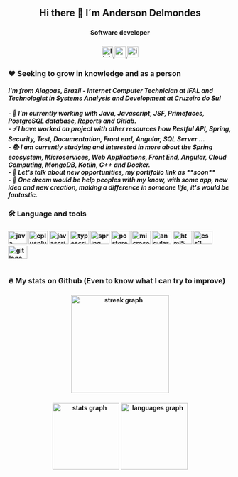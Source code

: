 <h2 align="center">Hi there 👋 I´m Anderson Delmondes</h2>

###

<h4 align="center"><b>Software developer<b></h4>

###

<div align="center">
  <a href="https://www.linkedin.com/in/anderson-delmondes/" target="_blank">
    <img src="https://img.shields.io/static/v1?message=LinkedIn&logo=linkedin&label=&color=0077B5&logoColor=black&labelColor=&style=for-the-badge" height="25" alt="linkedin logo"  />
  </a>
  <a href="andersondel.dev@gmail.com" target="_blank">
    <img src="https://img.shields.io/static/v1?message=Gmail&logo=gmail&label=&color=D14836&logoColor=black&labelColor=&style=for-the-badge" height="25" alt="gmail logo"  />
  </a>
  <a href="https://www.instagram.com/andersoonmgs/" target="_blank">
    <img src="https://img.shields.io/static/v1?message=Instagram&logo=instagram&label=&color=E4405F&logoColor=black&labelColor=&style=for-the-badge" height="25" alt="instagram logo"  />
  </a>
</div>

###

<h3 align="left">❤️ Seeking to grow in knowledge and as a person</h3>

<h5 align="left">I'm from Alagoas, Brazil - Internet Computer Technician at IFAL and Technologist in Systems Analysis and Development at Cruzeiro do Sul<br><br>- 🔭 I’m currently working with Java, Javascript,  JSF, Primefaces, PostgreSQL database, Reports and Gitlab.<br>- ⚡ I have worked on project with other resources how Restful API, Spring, Security, Test, Documentation, Front end, Angular, SQL Server ...<br>- 📚  I am currently studying and interested in more about the Spring ecosystem, Microservices, Web Applications, Front End, Angular, Cloud Computing, MongoDB, Kotlin, C++ and Docker.<br>- 💬 Let's talk about new opportunities, my portifolio link as **soon**<br>-  🌱 One dream would be help peoples with my know, with some app, new idea and new creation, making a difference in someone life, it's would be fantastic.</h5>

###

<h3 align="left">🛠 Language and tools</h3>

###

<div align="left">
  <img src="https://cdn.jsdelivr.net/gh/devicons/devicon/icons/java/java-original.svg" height="30" width="43" alt="java logo"  />
  <img src="https://cdn.jsdelivr.net/gh/devicons/devicon/icons/cplusplus/cplusplus-original.svg" height="30" width="43" alt="cplusplus logo"  />
  <img src="https://cdn.jsdelivr.net/gh/devicons/devicon/icons/javascript/javascript-original.svg" height="30" width="43" alt="javascript logo"  />
  <img src="https://cdn.jsdelivr.net/gh/devicons/devicon/icons/typescript/typescript-original.svg" height="30" width="43" alt="typescript logo"  />
  <img src="https://cdn.jsdelivr.net/gh/devicons/devicon/icons/spring/spring-original.svg" height="30" width="43" alt="spring logo"  />
  <img src="https://cdn.jsdelivr.net/gh/devicons/devicon/icons/postgresql/postgresql-original.svg" height="30" width="43" alt="postgresql logo"  />
  <img src="https://cdn.jsdelivr.net/gh/devicons/devicon/icons/microsoftsqlserver/microsoftsqlserver-plain.svg" height="30" width="43" alt="microsoftsqlserver logo"  />
  <img src="https://cdn.jsdelivr.net/gh/devicons/devicon/icons/angularjs/angularjs-original.svg" height="30" width="43" alt="angularjs logo"  />
  <img src="https://cdn.jsdelivr.net/gh/devicons/devicon/icons/html5/html5-original.svg" height="30" width="43" alt="html5 logo"  />
  <img src="https://cdn.jsdelivr.net/gh/devicons/devicon/icons/css3/css3-original.svg" height="30" width="43" alt="css3 logo"  />
  <img src="https://cdn.jsdelivr.net/gh/devicons/devicon/icons/git/git-original.svg" height="30" width="43" alt="git logo"  />
</div>

###
  <h1></h1>
<h3 align="left">🔥   My stats on Github (Even to know what I can try to improve)</h3>

###

<div align="center">
  <img src="https://streak-stats.demolab.com?user=andersonmag&locale=en&mode=daily&theme=dark&hide_border=false&border_radius=5&order=3" height="220" alt="streak graph"  />
</div>

###

<div align="center">
  <img src="https://github-readme-stats.vercel.app/api?username=andersonmag&hide_title=false&hide_rank=false&show_icons=true&include_all_commits=true&count_private=true&disable_animations=false&theme=dracula&locale=en&hide_border=false&order=1" height="150" alt="stats graph"  />
  <img src="https://github-readme-stats.vercel.app/api/top-langs?username=andersonmag&locale=en&hide_title=false&layout=compact&card_width=320&langs_count=5&theme=dracula&hide_border=false&order=2" height="150" alt="languages graph"  />
</div>

###
